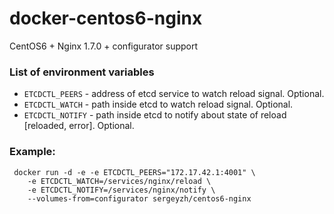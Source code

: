 docker-centos6-nginx
====================

CentOS6 + Nginx 1.7.0 + configurator support


### List of environment variables

* `ETCDCTL_PEERS` - address of etcd service to watch reload signal. Optional.
* `ETCDCTL_WATCH` - path inside etcd to watch reload signal. Optional.
* `ETCDCTL_NOTIFY` - path inside etcd to notify about state of reload [reloaded, error]. Optional.

### Example:

```
 docker run -d -e -e ETCDCTL_PEERS="172.17.42.1:4001" \
	-e ETCDCTL_WATCH=/services/nginx/reload \
	-e ETCDCTL_NOTIFY=/services/nginx/notify \
	--volumes-from=configurator sergeyzh/centos6-nginx
```
